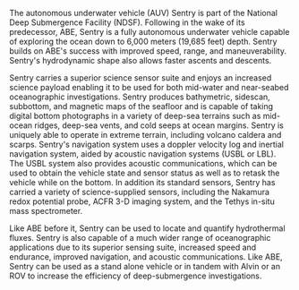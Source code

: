 <!--t AUV Sentry t-->
<!--d  d-->
<!--tag AUV tag-->
<!--image https://www.whoi.edu/wp-content/uploads/2019/01/sentry_504953.jpg image-->

The autonomous underwater vehicle (AUV) Sentry is part of the National Deep Submergence Facility (NDSF). Following in the wake of its predecessor, ABE, Sentry is a fully autonomous underwater vehicle capable of exploring the ocean down to 6,000 meters (19,685 feet) depth. Sentry builds on ABE's success with improved speed, range, and maneuverability. Sentry's hydrodynamic shape also allows faster ascents and descents.

Sentry carries a superior science sensor suite and enjoys an increased science payload enabling it to be used for both mid-water and near-seabed oceanographic investigations. Sentry produces bathymetric, sidescan, subbottom, and magnetic maps of the seafloor and is capable of taking digital bottom photographs in a variety of deep-sea terrains such as mid-ocean ridges, deep-sea vents, and cold seeps at ocean margins. Sentry is uniquely able to operate in extreme terrain, including volcano caldera and scarps. Sentry's navigation system uses a doppler velocity log and inertial navigation system, aided by acoustic navigation systems (USBL or LBL). The USBL system also provides acoustic communications, which can be used to obtain the vehicle state and sensor status as well as to retask the vehicle while on the bottom. In addition its standard sensors, Sentry has carried a variety of science-supplied sensors, including the Nakamura redox potential probe, ACFR 3-D imaging system, and the Tethys in-situ mass spectrometer.

Like ABE before it, Sentry can be used to locate and quantify hydrothermal fluxes. Sentry is also capable of a much wider range of oceanographic applications due to its superior sensing suite, increased speed and endurance, improved navigation, and acoustic communications. Like ABE, Sentry can be used as a stand alone vehicle or in tandem with Alvin or an ROV to increase the efficiency of deep-submergence investigations.